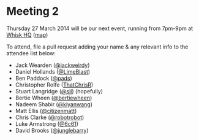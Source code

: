 Meeting 2
=========

Thursday 27 March 2014 will be our next event, running from 7pm-9pm at [Whisk HQ](https://www.whisk.co.uk) ([map](https://www.google.com/maps?t=m&ll=52.488409,-1.8850638&z=18&q=1+Venture+Way&output=classic&dg=ntvo))

To attend, file a pull request adding your name & any relevant info to the attendee list below:

- Jack Wearden ([@jackweirdy](https://twitter.com/JackWeirdy))
- Daniel Hollands ([@LimeBlast](https://twitter.com/LimeBlast))
- Ben Paddock ([@pads](https://twitter.com/_pads))
- Christopher Rolfe ([ThatChrisR](https://twitter.com/ThatChrisR))
- Stuart Langridge ([@sil](http://twitter.com/sil)) (hopefully)
- Bertie Wheen ([@bertiewheen](https://twitter.com/bertiewheen))
- Nadeem Shabir ([@kiyanwang](https://twitter.com/kiyanwang))
- Matt Ellis ([@citizenmatt](https://twitter.com/citizenmatt))
- Chris Clarke ([@robotrobot](https://twitter.com/robotrobot))
- Luke Armstrong ([@6c61](https://twitter.com/6c61))
- David Brooks ([@junglebarry](https://twitter.com/junglebarry))

